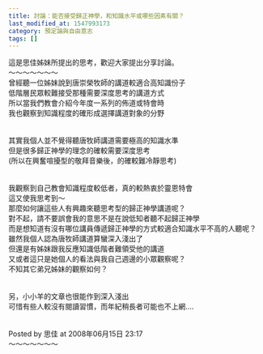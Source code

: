 ```yaml
---
title: 討論：能否接受歸正神學，和知識水平或哪些因素有關？
last_modified_at: 1547993173
category: 預定論與自由意志
tags: []
---
```


<p>這是思佳姊妹所提出的思考，歡迎大家提出分享討論。<br/><!--more-->～～～～～～～<br/>曾經聽一位姊妹說到唐崇榮牧師的講道較適合高知識份子<br/>低階層民眾較難接受那種需要深度思考的講道方式<br/>所以當我們教會介紹今年度一系列的佈道或特會時<br/>我也觀察到知識程度的確形成選擇講道對象的分野<br/><br/><br/>其實我個人並不覺得聽唐牧師講道需要極高的知識水準<br/>但是很多歸正神學的理念的確較需要深度思考<br/>(所以在興奮喧擾型的敬拜音樂後，的確較難冷靜思考)<br/><br/><br/>我觀察到自己教會知識程度較低者，真的較熱衷於靈恩特會<br/>這又使我思考到〜<br/>那麼如何讓這些人有興趣來聽思考型的歸正神學講道呢？<br/>對不起，請不要誤會我的意思不是在說低知者聽不起歸正神學<br/>而是想知道有沒有哪位講員傳遞歸正神學的方式較適合知識水平不高的人聽呢？<br/>雖然我個人認為唐牧師講道算蠻深入淺出了<br/>但還是有姊妹跟我反應知識低階者難領受他的講道<br/>又或者這只是她個人的看法與我自己週邊的小眾觀察呢？<br/>不知其它弟兄姊妹的觀察如何？<br/><br/><br/>另，小小羊的文章也很能作到深入淺出<br/>可惜有些人較沒有閱讀習慣，而年紀稍長者可能也不上網....<br/><br/><br/>Posted by 思佳 at 2008年06月15日 23:17 <br/>～～～～～～～
</p>